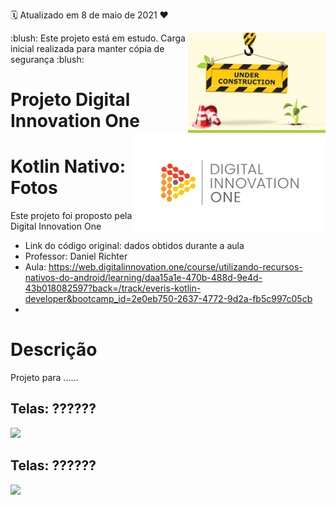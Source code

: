 :spiral_calendar: Atualizado em 8 de maio de 2021 :heart:

<img align="right" alt="GIF" height="160px" src="https://github.com/rdeconti/rdeconti-resources/blob/main/under_construction.gif" />
:blush: Este projeto está em estudo. Carga inicial realizada para manter cópia de segurança :blush:

<img align="right" alt="GIF" height="160px" src="https://github.com/rdeconti/rdeconti-resources/blob/main/Digital%20Innovation%20One%20-%20Logotipo.png" />

# Projeto Digital Innovation One
# Kotlin Nativo: Fotos
Este projeto foi proposto pela Digital Innovation One 
- Link do código original: dados obtidos durante a aula
- Professor: Daniel Richter
- Aula: https://web.digitalinnovation.one/course/utilizando-recursos-nativos-do-android/learning/daa15a1e-470b-488d-9e4d-43b018082597?back=/track/everis-kotlin-developer&bootcamp_id=2e0eb750-2637-4772-9d2a-fb5c997c05cb
- 
# Descrição
Projeto para ......

## Telas: ??????
<img src="https://github.com/rdeconti/?????.jpg" />

## Telas: ??????
<img src="https://github.com/rdeconti/?????.jpg" />
